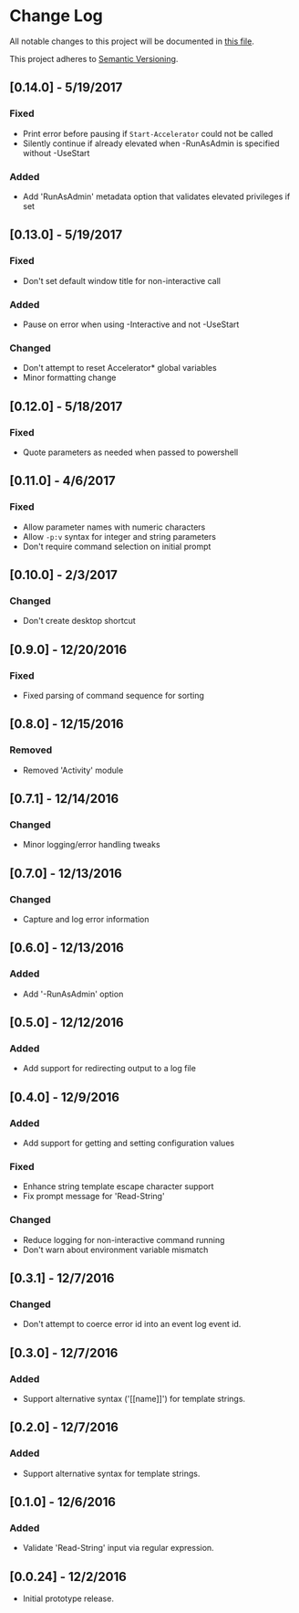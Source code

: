 # Change Log

All notable changes to this project will be documented in [this file](http://keepachangelog.com/).

This project adheres to [Semantic Versioning](http://semver.org/).

## [0.14.0] - 5/19/2017
### Fixed
- Print error before pausing if `Start-Accelerator` could not be called
- Silently continue if already elevated when -RunAsAdmin is specified without -UseStart
### Added
- Add 'RunAsAdmin' metadata option that validates elevated privileges if set

## [0.13.0] - 5/19/2017
### Fixed
- Don't set default window title for non-interactive call
### Added
- Pause on error when using -Interactive and not -UseStart
### Changed
- Don't attempt to reset Accelerator* global variables
- Minor formatting change

## [0.12.0] - 5/18/2017
### Fixed
- Quote parameters as needed when passed to powershell

## [0.11.0] - 4/6/2017
### Fixed
- Allow parameter names with numeric characters
- Allow `-p:v` syntax for integer and string parameters
- Don't require command selection on initial prompt

## [0.10.0] - 2/3/2017
### Changed
- Don't create desktop shortcut

## [0.9.0] - 12/20/2016
### Fixed
- Fixed parsing of command sequence for sorting

## [0.8.0] - 12/15/2016
### Removed
- Removed 'Activity' module

## [0.7.1] - 12/14/2016
### Changed
- Minor logging/error handling tweaks

## [0.7.0] - 12/13/2016
### Changed
- Capture and log error information

## [0.6.0] - 12/13/2016
### Added
- Add '-RunAsAdmin' option

## [0.5.0] - 12/12/2016
### Added
- Add support for redirecting output to a log file

## [0.4.0] - 12/9/2016
### Added
- Add support for getting and setting configuration values
### Fixed
- Enhance string template escape character support
- Fix prompt message for 'Read-String'
### Changed
- Reduce logging for non-interactive command running
- Don't warn about environment variable mismatch

## [0.3.1] - 12/7/2016
### Changed
- Don't attempt to coerce error id into an event log event id.

## [0.3.0] - 12/7/2016
### Added
- Support alternative syntax ('[[name]]') for template strings.

## [0.2.0] - 12/7/2016
### Added
- Support alternative syntax for template strings.

## [0.1.0] - 12/6/2016
### Added
- Validate 'Read-String' input via regular expression.

## [0.0.24] - 12/2/2016
- Initial prototype release.
